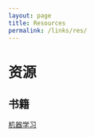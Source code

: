 ```yaml
---
layout: page
title: Resources
permalink: /links/res/
---
```


# 资源

## 书籍

[机器学习](https://fiveeyes.ctfile.com/dir/14289491-22802585-d5070c/)
